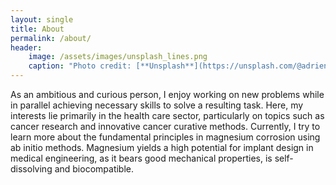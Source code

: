 ```yaml
---
layout: single
title: About
permalink: /about/
header:
    image: /assets/images/unsplash_lines.png
    caption: "Photo credit: [**Unsplash**](https://unsplash.com/@adrienconverse)"
---
```


As an ambitious and curious person, I enjoy working on new problems while in parallel achieving necessary skills to solve a resulting task. Here, my interests lie primarily in the health care sector, particularly on topics such as cancer research and innovative cancer curative methods. Currently, I try to learn more about the fundamental principles in magnesium corrosion using ab initio methods. Magnesium yields a high potential for implant design in medical engineering, as it bears good mechanical properties, is self-dissolving and biocompatible. 